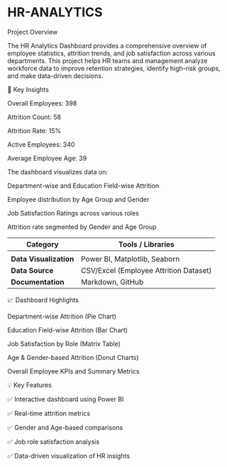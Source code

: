 # HR-ANALYTICS
Project Overview

The HR Analytics Dashboard provides a comprehensive overview of employee statistics, attrition trends, and job satisfaction across various departments.
This project helps HR teams and management analyze workforce data to improve retention strategies, identify high-risk groups, and make data-driven decisions.

🧠 Key Insights

Overall Employees: 398

Attrition Count: 58

Attrition Rate: 15%

Active Employees: 340

Average Employee Age: 39

The dashboard visualizes data on:

Department-wise and Education Field-wise Attrition

Employee distribution by Age Group and Gender

Job Satisfaction Ratings across various roles

Attrition rate segmented by Gender and Age Group

| Category                     | Tools / Libraries                      |
| ---------------------------- | -------------------------------------- |
|                              |                                        |
| **Data Visualization**       | Power BI, Matplotlib, Seaborn          |
| **Data Source**              | CSV/Excel (Employee Attrition Dataset) |
| **Documentation**            | Markdown, GitHub                       |

📈 Dashboard Highlights

Department-wise Attrition (Pie Chart)

Education Field-wise Attrition (Bar Chart)

Job Satisfaction by Role (Matrix Table)

Age & Gender-based Attrition (Donut Charts)

Overall Employee KPIs and Summary Metrics

💡 Key Features

✅ Interactive dashboard using Power BI

✅ Real-time attrition metrics

✅ Gender and Age-based comparisons

✅ Job role satisfaction analysis

✅ Data-driven visualization of HR insights
